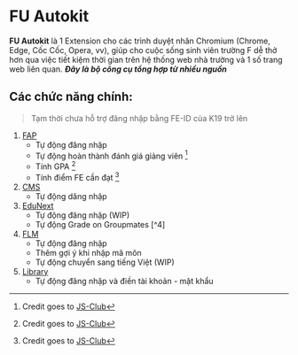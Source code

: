 # FU Autokit

**FU Autokit** là 1 Extension cho các trình duyệt nhân Chromium (Chrome, Edge, Cốc Cốc, Opera, vv), giúp cho cuộc sống sinh viên trường F dễ thở hơn qua việc tiết kiệm thời gian trên hệ thống web nhà trường và 1 số trang web liên quan.
  ***Đây là bộ công cụ tổng hợp từ nhiều nguồn***

## Các chức năng chính:
> Tạm thời chưa hỗ trợ đăng nhập bằng FE-ID của K19 trở lên
1. [FAP](https://fap.fpt.edu.vn/)
   - Tự động đăng nhập
   - Tự động hoàn thành đánh giá giảng viên [^1]
   - Tính GPA [^2]
   - Tính điểm FE cần đạt [^3]
2. [CMS](https://cmshn.fpt.edu.vn/)
   - Tự động dăng nhập
3. [EduNext](https://fu-edunext.fpt.edu.vn/)
   - Tự động đăng nhập (WIP)
   - Tự động Grade on Groupmates [^4]
4. [FLM](https://flm.fpt.edu.vn/)
   - Tự động đăng nhập
   - Thêm gợi ý khi nhập mã môn
   - Tự động chuyển sang tiếng Việt (WIP)
5. [Library](https://library.fpt.edu.vn/)
   - Tự động đăng nhập và điền tài khoản - mật khẩu
[^1]: Credit goes to [JS-Club](https://github.com/fu-js/FPTU-Toolkits)
[^2]: Credit goes to [JS-Club](https://github.com/fu-js/FPTU-Toolkits)
[^3]: Credit goes to [JS-Club](https://github.com/fu-js/FPTU-Toolkits)


